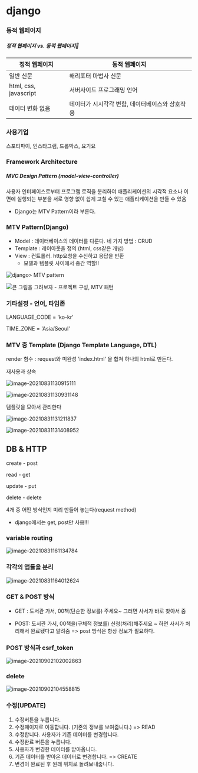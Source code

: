 # django

### 동적 웹페이지

##### 정적 웹페이지 vs. 동적 웹페이지

| 정적 웹페이지         | 동적 웹페이지                                   |
| --------------------- | ----------------------------------------------- |
| 일반 신문             | 해리포터 마법사 신문                            |
| html, css, javascript | 서버사이드 프로그래밍 언어                      |
| 데이터 변화 없음      | 데이터가 시시각각 변함, 데이터베이스와 상호작용 |



 ### 사용기업

스포티파이, 인스타그램, 드롭박스, 요기요



###  Framework Architecture

##### MVC Design Pattern (model-view-controller)

사용자 인터페이스로부터 프로그램 로직을 분리하여 애플리케이션의 시각적 요소나 이면에 실행되는 부분을 서로 영향 없이 쉽게 고칠 수 있는 애플리케이션을 만들 수 있음

- Django는 MTV Pattern이라 부른다.



### MTV Pattern(Django)

- Model :  데이터베이스의 데이터를 다룬다. 네 가지 방법 : CRUD
- Template : 레이아웃을 정의 (html, css같은 개념)
- View : 컨트롤러. http요청을 수신하고 응답을 반환
  - 모델과 템플릿 사이에서 중간 역할!!

![django&gt; MTV pattern](https://media.vlpt.us/images/zhezhe0206/post/45921069-36ab-45ee-b265-031a7e6a5f60/mtv.png)

![큰 그림을 그려보자 - 프로젝트 구성, MTV 패턴](https://djangohy.github.io/assets/images/MTVpattern.png)





### 기타설정 - 언어, 타임존

LANGUAGE_CODE = 'ko-kr'

TIME_ZONE = 'Asia/Seoul'



### MTV 중 Template (Django Template Language, DTL)

render 함수 : request와 미완성 'index.html' 을 합쳐 하나의 html로 만든다.



재사용과 상속

![image-20210831130915111](images/image-20210831130915111.png)

![image-20210831130931148](images/image-20210831130931148.png)

템플릿을 모아서 관리한다

![image-20210831131211837](images/image-20210831131211837.png)

![image-20210831131408952](images/image-20210831131408952.png)





## DB & HTTP

create - post

read - get

update - put

delete - delete



4개 중 어떤 방식인지 미리 만들어 놓는다(request method)

- django에서는 get, post만 사용!!!



### variable routing

![image-20210831161134784](images/image-20210831161134784.png)



### 각각의 앱들을 분리

![image-20210831164012624](images/image-20210831164012624.png)



### GET & POST 방식

- GET : 도서관 가서, 00책(단순한 정보를) 주세요~ 그러면 사서가 바로 찾아서 줌

- POST: 도서관 가서, 00책을(구체적 정보를) 신청(처리)해주세요 ~ 하면 사서가 처리해서 완료됐다고 알려줌 => post 방식은 항상 정보가 필요하다.



### POST 방식과 csrf_token

![image-20210902102002863](images/image-20210902102002863.png)

 

### delete

![image-20210902104558815](images/image-20210902104558815.png)



### 수정(UPDATE)

1. 수정버튼을 누릅니다.
2. 수정페이지로 이동합니다. (기존의 정보를 보여줍니다.) => READ
3. 수정합니다. 사용자가 기존 데이터를 변경합니다.
4. 수정완료 버튼을 누릅니다.
5. 사용자가 변경한 데이터를 받아옵니다.
6. 기존 데이터를 받아온 데이터로 변경합니다. => CREATE
7. 변경이 완료된 후 원래 위치로 돌려보내줍니다.
